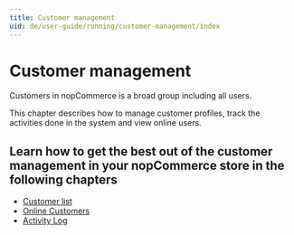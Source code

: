 ```yaml
---
title: Customer management
uid: de/user-guide/running/customer-management/index
---
```


# Customer management

Customers in nopCommerce is a broad group including all users.

This chapter describes how to manage customer profiles, track the activities done in the system and view online users.

## Learn how to get the best out of the customer management in your nopCommerce store in the following chapters

* [Customer list](xref:de/user-guide/running/customer-management/customer-list)
* [Online Customers](xref:de/user-guide/running/customer-management/online-customers)
* [Activity Log](xref:de/user-guide/running/customer-management/activity-log)